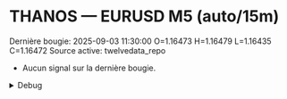 # THANOS — EURUSD M5 (auto/15m)
Dernière bougie: 2025-09-03 11:30:00  O=1.16473  H=1.16479  L=1.16435  C=1.16472
Source active: twelvedata_repo

- Aucun signal sur la dernière bougie.

<details><summary>Debug</summary>

- TD_API_KEY manquant.

</details>